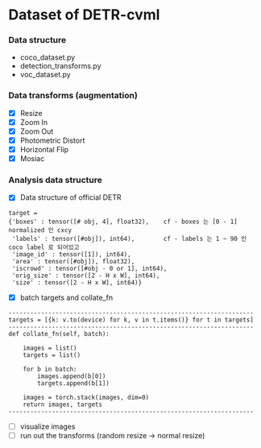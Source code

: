 # Dataset of DETR-cvml 

### Data structure 

- coco_dataset.py
- detection_transforms.py
- voc_dataset.py

### Data transforms (augmentation) 

- [x] Resize
- [x] Zoom In
- [x] Zoom Out 
- [x] Photometric Distort
- [x] Horizontal Flip
- [x] Mosiac

### Analysis data structure

- [x] Data structure of official DETR
```
target = 
{'boxes' : tensor([# obj, 4], float32),    cf - boxes 는 [0 - 1] normalized 인 cxcy
 'labels' : tensor([#obj]), int64),        cf - labels 는 1 ~ 90 인 coco label 로 되어있고 
 'image_id' : tensor([1]), int64),      
 'area' : tensor([#obj]), float32),
 'iscrowd' : tensor([#obj - 0 or 1], int64),
 'orig_size' : tensor([2 - H x W], int64),
 'size' : tensor([2 - H x W], int64)}
```
- [x] batch targets and collate_fn
```
--------------------------------------------------------------------
targets = [{k: v.to(device) for k, v in t.items()} for t in targets]
--------------------------------------------------------------------
def collate_fn(self, batch):

    images = list()
    targets = list()

    for b in batch:
        images.append(b[0])
        targets.append(b[1])

    images = torch.stack(images, dim=0)
    return images, targets
--------------------------------------------------------------------
``` 
- [ ] visualize images
- [ ] run out the transforms (random resize -> normal resize)
